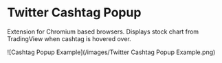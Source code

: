 # Twitter Cashtag Popup

Extension for Chromium based browsers. Displays stock chart from TradingView when cashtag is hovered over. 

![Cashtag Popup Example](/images/Twitter Cashtag Popup Example.png)
